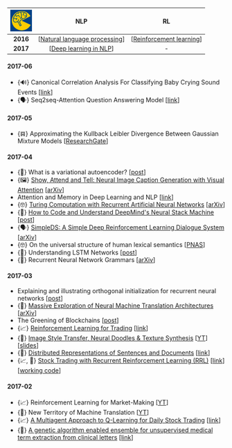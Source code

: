 |  <a href=http://info.deephack.me> <img src=dhl.jpg width="50"> </a>  | NLP  | RL |
| :-------------: | :-------------: | :-------------: |
| **2016**   | [[Natural language processing](notes/deephack_NLP.md)]      | [[Reinforcement learning](notes/deephack_RL.md)] |
| **2017** | [[Deep learning in NLP](https://github.com/akarazeev/MOOCs/blob/master/deepnlp-2017/README.md)] | -

#### 2017-06
- {🔊} Canonical Correlation Analysis For Classifying Baby Crying Sound Events [[link](http://iiav.org/archives_icsv_last/2015_icsv22/content/papers/papers/full_paper_361_20150302104000311.pdf)]
- {🗣} Seq2seq-Attention Question Answering Model [[link](https://web.stanford.edu/class/cs224n/reports/2761153.pdf)]

#### 2017-05
- {𝌐} Approximating the Kullback Leibler Divergence Between Gaussian Mixture Models [[ResearchGate](https://www.researchgate.net/publication/4249249_Approximating_the_Kullback_Leibler_Divergence_Between_Gaussian_Mixture_Models)]

#### 2017-04
- {🥞} What is a variational autoencoder? [[post](https://jaan.io/what-is-variational-autoencoder-vae-tutorial/)]
- {🖼} [Show, Attend and Tell: Neural Image Caption Generation with Visual Attention](notes/image-caption/) [[arXiv](https://arxiv.org/pdf/1502.03044.pdf)]
- Attention and Memory in Deep Learning and NLP [[link](http://www.wildml.com/2016/01/attention-and-memory-in-deep-learning-and-nlp/)]
- {🤓} [Turing Computation with Recurrent Artificial Neural Networks](notes/turing-comput-w-rnn.md) [[arXiv](https://arxiv.org/pdf/1511.01427.pdf)]
- {🥞} [How to Code and Understand DeepMind's Neural Stack Machine](notes/neural-stack.md) [[post](https://iamtrask.github.io/2016/02/25/deepminds-neural-stack-machine/)]
- {🗣} [SimpleDS: A Simple Deep Reinforcement Learning Dialogue System](notes/simple-rl-ds/simple-rl-ds.md) [[arXiv](https://arxiv.org/pdf/1601.04574.pdf)]
- {🤓} On the universal structure of human lexical semantics [[PNAS](http://www.pnas.org/content/113/7/1766.full)]
- {🥞} Understanding LSTM Networks [[post](http://colah.github.io/posts/2015-08-Understanding-LSTMs/)]
- {📘} Recurrent Neural Network Grammars [[arXiv](https://arxiv.org/pdf/1602.07776.pdf)]

#### 2017-03
- Explaining and illustrating orthogonal initialization for recurrent neural networks [[post](http://smerity.com/articles/2016/orthogonal_init.html)]
- {📘} [Massive Exploration of Neural Machine Translation Architectures](notes/mas-exploration-of-nmt-arch.md) [[arXiv](https://arxiv.org/pdf/1703.03906.pdf)]
- The Greening of Blockchains [[post](http://hackingdistributed.com/2017/02/23/green-blockchains/)]
- {📈} [Reinforcement Learning for Trading](notes/rl-for-trading.md) [[link](https://papers.nips.cc/paper/1551-reinforcement-learning-for-trading.pdf)]
- {🌇} [Image Style Transfer, Neural Doodles & Texture Synthesis](notes/img-style-transfer.md) [[YT](https://www.youtube.com/watch?v=Zb32YICxytA)] [[slides](https://bayesgroup.github.io/bmml_sem/2016/style.pdf)]
- {📘} [Distributed Representations of Sentences and Documents](notes/distr-repr-of-sent-and-docs.md) [[link](https://cs.stanford.edu/~quocle/paragraph_vector.pdf)]
- {📈, 🐍} [Stock Trading with Recurrent Reinforcement Learning (RRL)](notes/trading-w-rrl.md) [[link](http://cs229.stanford.edu/proj2006/Molina-StockTradingWithRecurrentReinforcementLearning.pdf)] [[working code](https://github.com/FRTP/Algorithms)]

#### 2017-02
- {📈} Reinforcement Learning for Market-Making [[YT](https://www.youtube.com/watch?v=ylEo1O59Cb4)]
- {📘} New Territory of Machine Translation [[YT](https://www.youtube.com/watch?v=zwYKaq9RG9w&index=2&list=PLt1IfGj6-_-dV93lEayDVYt-TQuU7yqpy)]
- {📈} [A Multiagent Approach to Q-Learning for Daily Stock Trading](notes/qlearning-for-stocktrading.md) [[link](https://trello-attachments.s3.amazonaws.com/589f14ffcc9e1569cd7332f1/589f59d488e48a1ab4f6cdfa/03accabf880509bb2cc06dfbc24d1ec6/A_Multiagent_Approach_to_Q-Learning.pdf)]
- {🔬} [A genetic algorithm enabled ensemble for unsupervised medical term extraction from clinical letters](notes/medical-term-extraction.md) [[link](https://www.ncbi.nlm.nih.gov/pmc/articles/PMC4674942/pdf/13755_2015_Article_13.pdf)]

